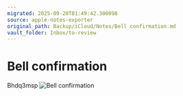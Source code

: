```yaml
---
migrated: 2025-09-20T01:49:42.300098
source: apple-notes-exporter
original_path: Backup/iCloud/Notes/Bell confirmation.md
vault_folder: Inbox/to-review
---
```

# Bell confirmation

Bhdq3msp
![Bell confirmation](images/Bell%20confirmation.png)

